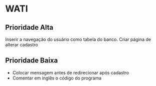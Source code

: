 WATI
==========================

Prioridade Alta
------------------------
Inserir a navegação do usuário como tabela do banco.
Criar página de alterar cadastro


Prioridade Baixa
-------------------------	
* Colocar mensagem antes de redirecionar após cadastro
* Comentar em inglês o código do programa




